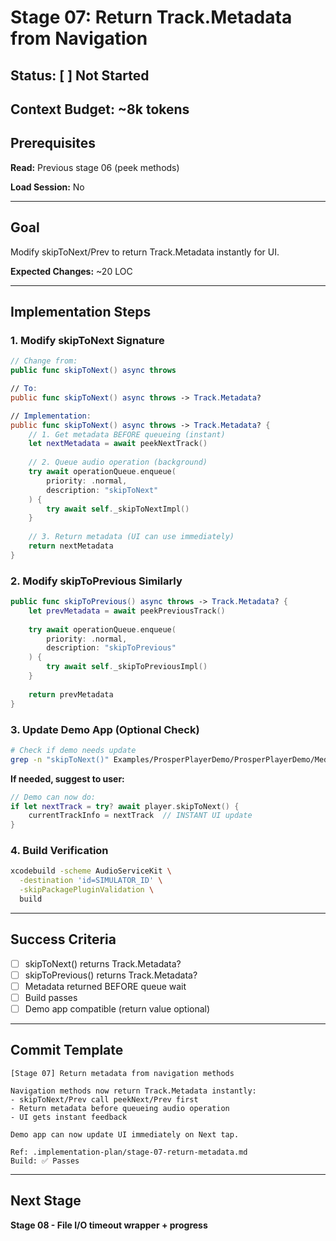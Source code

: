 # Stage 07: Return Track.Metadata from Navigation

## Status: [ ] Not Started

## Context Budget: ~8k tokens

## Prerequisites

**Read:** Previous stage 06 (peek methods)

**Load Session:** No

---

## Goal

Modify skipToNext/Prev to return Track.Metadata instantly for UI.

**Expected Changes:** ~20 LOC

---

## Implementation Steps

### 1. Modify skipToNext Signature

```swift
// Change from:
public func skipToNext() async throws

// To:
public func skipToNext() async throws -> Track.Metadata?

// Implementation:
public func skipToNext() async throws -> Track.Metadata? {
    // 1. Get metadata BEFORE queueing (instant)
    let nextMetadata = await peekNextTrack()
    
    // 2. Queue audio operation (background)
    try await operationQueue.enqueue(
        priority: .normal,
        description: "skipToNext"
    ) {
        try await self._skipToNextImpl()
    }
    
    // 3. Return metadata (UI can use immediately)
    return nextMetadata
}
```

### 2. Modify skipToPrevious Similarly

```swift
public func skipToPrevious() async throws -> Track.Metadata? {
    let prevMetadata = await peekPreviousTrack()
    
    try await operationQueue.enqueue(
        priority: .normal,
        description: "skipToPrevious"
    ) {
        try await self._skipToPreviousImpl()
    }
    
    return prevMetadata
}
```

### 3. Update Demo App (Optional Check)

```bash
# Check if demo needs update
grep -n "skipToNext()" Examples/ProsperPlayerDemo/ProsperPlayerDemo/MeditationSession.swift
```

**If needed, suggest to user:**
```swift
// Demo can now do:
if let nextTrack = try? await player.skipToNext() {
    currentTrackInfo = nextTrack  // INSTANT UI update
}
```

### 4. Build Verification

```bash
xcodebuild -scheme AudioServiceKit \
  -destination 'id=SIMULATOR_ID' \
  -skipPackagePluginValidation \
  build
```

---

## Success Criteria

- [ ] skipToNext() returns Track.Metadata?
- [ ] skipToPrevious() returns Track.Metadata?
- [ ] Metadata returned BEFORE queue wait
- [ ] Build passes
- [ ] Demo app compatible (return value optional)

---

## Commit Template

```
[Stage 07] Return metadata from navigation methods

Navigation methods now return Track.Metadata instantly:
- skipToNext/Prev call peekNext/Prev first
- Return metadata before queueing audio operation
- UI gets instant feedback

Demo app can now update UI immediately on Next tap.

Ref: .implementation-plan/stage-07-return-metadata.md
Build: ✅ Passes
```

---

## Next Stage

**Stage 08 - File I/O timeout wrapper + progress**
